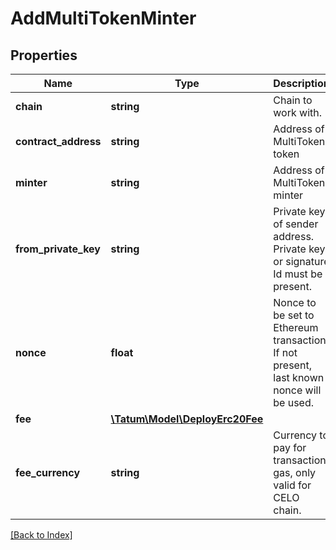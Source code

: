 # AddMultiTokenMinter

## Properties

Name | Type | Description | Notes
------------ | ------------- | ------------- | -------------
**chain** | **string** | Chain to work with. |
**contract_address** | **string** | Address of MultiToken token |
**minter** | **string** | Address of MultiToken minter |
**from_private_key** | **string** | Private key of sender address. Private key, or signature Id must be present. |
**nonce** | **float** | Nonce to be set to Ethereum transaction. If not present, last known nonce will be used. | [optional]
**fee** | [**\Tatum\Model\DeployErc20Fee**](DeployErc20Fee.md) |  | [optional]
**fee_currency** | **string** | Currency to pay for transaction gas, only valid for CELO chain. | [optional]

[[Back to Index]](../index.md)
